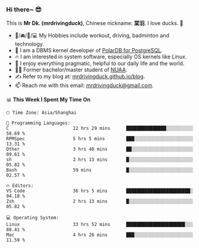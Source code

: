 ### Hi there~ 😎

This is **Mr Dk. (mrdrivingduck)**, Chinese nickname: **棠羽**. I love ducks. 🦆

- 💪/🚘/🏸/💻 My Hobbies include workout, driving, badminton and technology.
- 🍊 I am a DBMS kernel developer of [PolarDB for PostgreSQL](https://github.com/ApsaraDB/PolarDB-for-PostgreSQL).
- 🔥 I am interested in system software, especially OS kernels like *Linux*.
- 🔧 I enjoy everything pragmatic, helpful to our daily life and the world.
- 👨‍🎓 Former bachelor/master student of [NUAA](https://en.wikipedia.org/wiki/Nanjing_University_of_Aeronautics_and_Astronautics).
- ✍ Refer to my blog at: [mrdrivingduck.github.io/blog](https://mrdrivingduck.github.io/blog/).
- 📫 Reach me with this email: [mrdrivingduck@gmail.com](mailto:mrdrivingduck@gmail.com).

<!--START_SECTION:waka-->
📊 **This Week I Spent My Time On** 

```text
🕑︎ Time Zone: Asia/Shanghai

💬 Programming Languages: 
C                        22 hrs 29 mins      ███████████████░░░░░░░░░░   58.69 % 
RPMSpec                  5 hrs 5 mins        ███░░░░░░░░░░░░░░░░░░░░░░   13.31 % 
Other                    3 hrs 40 mins       ██░░░░░░░░░░░░░░░░░░░░░░░   09.61 % 
sh                       2 hrs 13 mins       █░░░░░░░░░░░░░░░░░░░░░░░░   05.82 % 
Bash                     59 mins             █░░░░░░░░░░░░░░░░░░░░░░░░   02.57 % 

🔥 Editors: 
VS Code                  36 hrs 5 mins       ████████████████████████░   94.18 % 
Zsh                      2 hrs 13 mins       █░░░░░░░░░░░░░░░░░░░░░░░░   05.82 % 

💻 Operating System: 
Linux                    33 hrs 52 mins      ██████████████████████░░░   88.41 % 
Mac                      4 hrs 26 mins       ███░░░░░░░░░░░░░░░░░░░░░░   11.59 % 
```


<!--END_SECTION:waka-->

<!-- ![Mr Dk.'s GitHub Stats](https://github-readme-stats.vercel.app/api?username=mrdrivingduck&count_private&show_icons=true&theme=buefy) -->

<!-- ![Most Used Languages](https://github-readme-stats.vercel.app/api/top-langs/?username=mrdrivingduck&exclude_repo=mips32-CPU,snort-tcp-socket&theme=buefy&layout=compact&langs_count=10) -->


<!--
**mrdrivingduck/mrdrivingduck** is a ✨ _special_ ✨ repository because its `README.md` (this file) appears on your GitHub profile.

Here are some ideas to get you started:

- 🔭 I’m currently working on ...
- 🌱 I’m currently learning ...
- 👯 I’m looking to collaborate on ...
- 🤔 I’m looking for help with ...
- 💬 Ask me about ...
- 📫 How to reach me: ...
- 😄 Pronouns: ...
- ⚡ Fun fact: ...
-->
